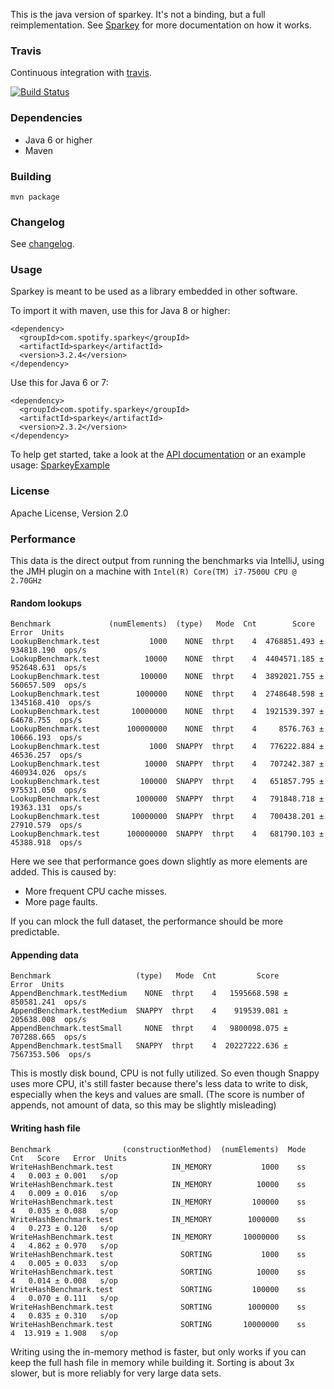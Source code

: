 This is the java version of sparkey. It's not a binding, but a full reimplementation.
See [Sparkey](http://github.com/spotify/sparkey) for more documentation on how it works.

### Travis
Continuous integration with [travis](https://travis-ci.org/spotify/sparkey-java).

[![Build Status](https://travis-ci.org/spotify/sparkey-java.svg?branch=master)](https://travis-ci.org/spotify/sparkey-java)

### Dependencies

* Java 6 or higher
* Maven

### Building

    mvn package

### Changelog
See [changelog](CHANGELOG.md).

### Usage

Sparkey is meant to be used as a library embedded in other software.

To import it with maven, use this for Java 8 or higher:

    <dependency>
      <groupId>com.spotify.sparkey</groupId>
      <artifactId>sparkey</artifactId>
      <version>3.2.4</version>
    </dependency>

Use this for Java 6 or 7:

    <dependency>
      <groupId>com.spotify.sparkey</groupId>
      <artifactId>sparkey</artifactId>
      <version>2.3.2</version>
    </dependency>

To help get started, take a look at the
[API documentation](http://spotify.github.io/sparkey-java/apidocs/2.0.0-SNAPSHOT/)
or an example usage: [SparkeyExample](src/test/java/com/spotify/sparkey/system/SparkeyExample.java)

### License

Apache License, Version 2.0

### Performance

This data is the direct output from running the benchmarks via IntelliJ, using the JMH plugin
on a machine with `Intel(R) Core(TM) i7-7500U CPU @ 2.70GHz`

#### Random lookups

    Benchmark             (numElements)  (type)   Mode  Cnt        Score         Error  Units
    LookupBenchmark.test           1000    NONE  thrpt    4  4768851.493 ±  934818.190  ops/s
    LookupBenchmark.test          10000    NONE  thrpt    4  4404571.185 ±  952648.631  ops/s
    LookupBenchmark.test         100000    NONE  thrpt    4  3892021.755 ±  560657.509  ops/s
    LookupBenchmark.test        1000000    NONE  thrpt    4  2748648.598 ± 1345168.410  ops/s
    LookupBenchmark.test       10000000    NONE  thrpt    4  1921539.397 ±   64678.755  ops/s
    LookupBenchmark.test      100000000    NONE  thrpt    4     8576.763 ±   10666.193  ops/s
    LookupBenchmark.test           1000  SNAPPY  thrpt    4   776222.884 ±   46536.257  ops/s
    LookupBenchmark.test          10000  SNAPPY  thrpt    4   707242.387 ±  460934.026  ops/s
    LookupBenchmark.test         100000  SNAPPY  thrpt    4   651857.795 ±  975531.050  ops/s
    LookupBenchmark.test        1000000  SNAPPY  thrpt    4   791848.718 ±   19363.131  ops/s
    LookupBenchmark.test       10000000  SNAPPY  thrpt    4   700438.201 ±   27910.579  ops/s
    LookupBenchmark.test      100000000  SNAPPY  thrpt    4   681790.103 ±   45388.918  ops/s

Here we see that performance goes down slightly as more elements are added. This is caused by:
* More frequent CPU cache misses.
* More page faults.

If you can mlock the full dataset, the performance should be more predictable.

#### Appending data

    Benchmark                   (type)   Mode  Cnt         Score         Error  Units
    AppendBenchmark.testMedium    NONE  thrpt    4   1595668.598 ±  850581.241  ops/s
    AppendBenchmark.testMedium  SNAPPY  thrpt    4    919539.081 ±  205638.008  ops/s
    AppendBenchmark.testSmall     NONE  thrpt    4   9800098.075 ±  707288.665  ops/s
    AppendBenchmark.testSmall   SNAPPY  thrpt    4  20227222.636 ± 7567353.506  ops/s

This is mostly disk bound, CPU is not fully utilized. So even though Snappy uses more CPU, it's still faster
because there's less data to write to disk, especially when the keys and values are small.
(The score is number of appends, not amount of data, so this may be slightly misleading)
    
#### Writing hash file

    Benchmark                (constructionMethod)  (numElements)  Mode  Cnt   Score   Error  Units
    WriteHashBenchmark.test             IN_MEMORY           1000    ss    4   0.003 ± 0.001   s/op
    WriteHashBenchmark.test             IN_MEMORY          10000    ss    4   0.009 ± 0.016   s/op
    WriteHashBenchmark.test             IN_MEMORY         100000    ss    4   0.035 ± 0.088   s/op
    WriteHashBenchmark.test             IN_MEMORY        1000000    ss    4   0.273 ± 0.120   s/op
    WriteHashBenchmark.test             IN_MEMORY       10000000    ss    4   4.862 ± 0.970   s/op
    WriteHashBenchmark.test               SORTING           1000    ss    4   0.005 ± 0.033   s/op
    WriteHashBenchmark.test               SORTING          10000    ss    4   0.014 ± 0.008   s/op
    WriteHashBenchmark.test               SORTING         100000    ss    4   0.070 ± 0.111   s/op
    WriteHashBenchmark.test               SORTING        1000000    ss    4   0.835 ± 0.310   s/op
    WriteHashBenchmark.test               SORTING       10000000    ss    4  13.919 ± 1.908   s/op

Writing using the in-memory method is faster, but only works if you can keep the full hash file in memory while
building it. Sorting is about 3x slower, but is more reliably for very large data sets.
